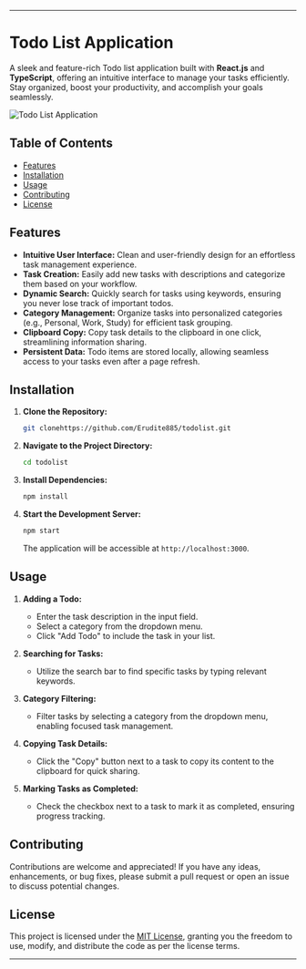 
---

# Todo List Application

A sleek and feature-rich Todo list application built with **React.js** and **TypeScript**, offering an intuitive interface to manage your tasks efficiently. Stay organized, boost your productivity, and accomplish your goals seamlessly.

![Todo List Application](https://todolist-testone.netlify.app)

## Table of Contents

- [Features](#features)
- [Installation](#installation)
- [Usage](#usage)
- [Contributing](#contributing)
- [License](#license)

## Features

- **Intuitive User Interface:** Clean and user-friendly design for an effortless task management experience.
- **Task Creation:** Easily add new tasks with descriptions and categorize them based on your workflow.
- **Dynamic Search:** Quickly search for tasks using keywords, ensuring you never lose track of important todos.
- **Category Management:** Organize tasks into personalized categories (e.g., Personal, Work, Study) for efficient task grouping.
- **Clipboard Copy:** Copy task details to the clipboard in one click, streamlining information sharing.
- **Persistent Data:** Todo items are stored locally, allowing seamless access to your tasks even after a page refresh.

## Installation

1. **Clone the Repository:**
   ```bash
   git clonehttps://github.com/Erudite885/todolist.git
   ```

2. **Navigate to the Project Directory:**
   ```bash
   cd todolist
   ```

3. **Install Dependencies:**
   ```bash
   npm install
   ```

4. **Start the Development Server:**
   ```bash
   npm start
   ```
   The application will be accessible at `http://localhost:3000`.

## Usage

1. **Adding a Todo:**
   - Enter the task description in the input field.
   - Select a category from the dropdown menu.
   - Click "Add Todo" to include the task in your list.

2. **Searching for Tasks:**
   - Utilize the search bar to find specific tasks by typing relevant keywords.

3. **Category Filtering:**
   - Filter tasks by selecting a category from the dropdown menu, enabling focused task management.

4. **Copying Task Details:**
   - Click the "Copy" button next to a task to copy its content to the clipboard for quick sharing.

5. **Marking Tasks as Completed:**
   - Check the checkbox next to a task to mark it as completed, ensuring progress tracking.

## Contributing

Contributions are welcome and appreciated! If you have any ideas, enhancements, or bug fixes, please submit a pull request or open an issue to discuss potential changes.

## License

This project is licensed under the [MIT License](LICENSE), granting you the freedom to use, modify, and distribute the code as per the license terms.

---
